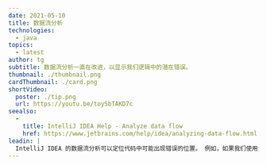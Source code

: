 ```yaml
---
date: 2021-05-10
title: 数据流分析
technologies:
  - java
topics:
  - latest
author: tg
subtitle: 数据流分析一直在改进，以显示我们逻辑中的潜在错误。
thumbnail: ./thumbnail.png
cardThumbnail: ./card.png
shortVideo:
  poster: ./tip.png
  url: https://youtu.be/toySbTAKD7c
seealso:
  - 
    title: IntelliJ IDEA Help - Analyze data flow
    href: https://www.jetbrains.com/help/idea/analyzing-data-flow.html
leadin: |
  IntelliJ IDEA 的数据流分析可以定位代码中可能出现错误的位置。 例如，如果我们使用负数初始化数组，或检查一个不能为负值的值。
---
```


